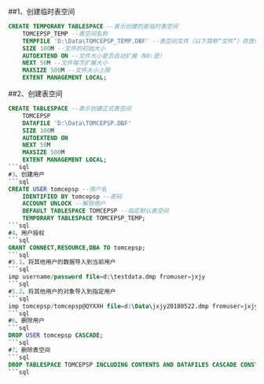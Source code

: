 ##1、创建临时表空间
```sql
CREATE TEMPORARY TABLESPACE --表示创建的是临时表空间
	TOMCEPSP_TEMP --表空间名称
	TEMPFILE 'D:\Data\TOMCEPSP_TEMP.DBF' --表空间文件（以下简称“文件”）存放位置
	SIZE 100M --文件的初始大小
	AUTOEXTEND ON --文件大小是否自动扩展（NO:是）
	NEXT 50M --文件每次扩展大小
	MAXSIZE 500M --文件大小上限
	EXTENT MANAGEMENT LOCAL;
```
##2、创建表空间
```sql
CREATE TABLESPACE --表示创建正式表空间
	TOMCEPSP 
	DATAFILE 'D:\Data\TOMCEPSP.DBF' 
	SIZE 100M 
	AUTOEXTEND ON 
	NEXT 50M 
	MAXSIZE 500M 
	EXTENT MANAGEMENT LOCAL;
```sql
#3、创建用户
```sql
CREATE USER tomcepsp --用户名
	IDENTIFIED BY tomcepsp --密码
	ACCOUNT UNLOCK --解锁用户
	DEFAULT TABLESPACE TOMCEPSP --指定默认表空间
	TEMPORARY TABLESPACE TOMCEPSP_TEMP;
```sql
#4、用户授权
```sql
GRANT CONNECT,RESOURCE,DBA TO tomcepsp;
```sql
#5.1、将其他用户的数据导入到当前用户
```sql
imp username/password file=d:\testdata.dmp fromuser=jxjy
```sql
#5.2、将其他用户的对象导入到指定用户
```sql
imp tomcepsp/tomcepsp@QYXXH file=d:\Data\jxjy20180522.dmp fromuser=jxjy touser=tomcepsp
```sql
#6、删除用户
```sql
DROP USER tomcepsp CASCADE;
```sql
#7、删除表空间
```sql
DROP TABLESPACE TOMCEPSP INCLUDING CONTENTS AND DATAFILES CASCADE CONSTRAINT;
```sql
